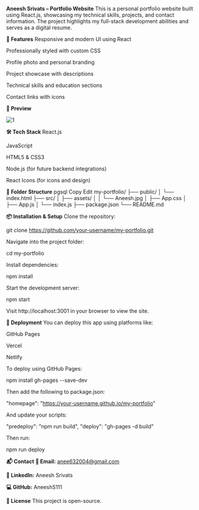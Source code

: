 **Aneesh Srivats – Portfolio Website**
This is a personal portfolio website built using React.js, showcasing my technical skills, projects, and contact information. The project highlights my full-stack development abilities and serves as a digital resume.

**🚀 Features**
Responsive and modern UI using React

Professionally styled with custom CSS

Profile photo and personal branding

Project showcase with descriptions

Technical skills and education sections

Contact links with icons

**📸 Preview**

![1](https://github.com/user-attachments/assets/1a8b37e0-9d71-441d-8171-a30d8b5eeedf)

**🛠️ Tech Stack**
React.js

JavaScript

HTML5 & CSS3

Node.js (for future backend integrations)

React Icons (for icons and design)

**📂 Folder Structure**
pgsql
Copy
Edit
my-portfolio/
├── public/
│   └── index.html
├── src/
│   ├── assets/
│   │   └── Aneesh.jpg
│   ├── App.css
│   ├── App.js
│   └── index.js
├── package.json
└── README.md

**📦 Installation & Setup**
Clone the repository:

git clone https://github.com/your-username/my-portfolio.git

Navigate into the project folder:

cd my-portfolio

Install dependencies:

npm install

Start the development server:

npm start

Visit http://localhost:3001 in your browser to view the site.

**🔧 Deployment**
You can deploy this app using platforms like:

GitHub Pages

Vercel

Netlify

To deploy using GitHub Pages:

npm install gh-pages --save-dev

Then add the following to package.json:

"homepage": "https://your-username.github.io/my-portfolio"

And update your scripts:

"predeploy": "npm run build",
"deploy": "gh-pages -d build"

Then run:

npm run deploy

**📬 Contact**
**📧 Email:** anee632004@gmail.com

**🔗 LinkedIn:** Aneesh Srivats

**💻 GitHub:** AneeshS111

**📝 License**
This project is open-source.

